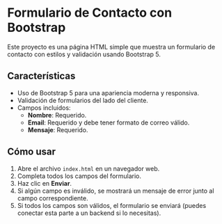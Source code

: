# Formulario de Contacto con Bootstrap

Este proyecto es una página HTML simple que muestra un formulario de contacto con estilos y validación usando Bootstrap 5.

## Características

- Uso de Bootstrap 5 para una apariencia moderna y responsiva.
- Validación de formularios del lado del cliente.
- Campos incluidos:
  - **Nombre**: Requerido.
  - **Email**: Requerido y debe tener formato de correo válido.
  - **Mensaje**: Requerido.

## Cómo usar

1. Abre el archivo `index.html` en un navegador web.
2. Completa todos los campos del formulario.
3. Haz clic en **Enviar**.
4. Si algún campo es inválido, se mostrará un mensaje de error junto al campo correspondiente.
5. Si todos los campos son válidos, el formulario se enviará (puedes conectar esta parte a un backend si lo necesitas).
